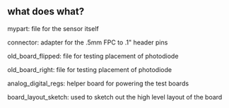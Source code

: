 ## what does what?

mypart: file for the sensor itself 

connector: adapter for the .5mm FPC to .1" header pins

old_board_flipped: file for testing placement of photodiode

old_board_right: file for testing placement of photodiode

analog_digital_regs: helper board for powering the test boards

board_layout_sketch: used to sketch out the high level layout of the board

